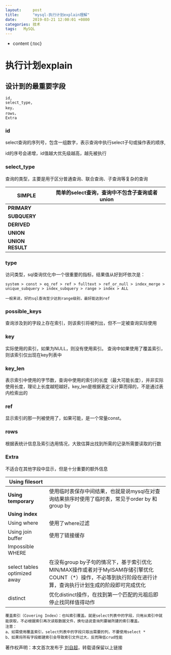 ```yaml
---
layout:     post
title:      "mysql-执行计划explain理解"
date:       2019-03-21 12:00:01 +0800
categories:	技术
tags:	MySQL
---
```


* content
{:toc}



# 执行计划explain

## 设计到的最重要字段

```
id,
select_type,
key，
rows，
Extra
```

### id

select查询的序列号，包含一组数字，表示查询中执行select子句或操作表的顺序,

id的序号会递增，id值越大优先级越高，越先被执行 

### select_type

查询的类型，主要是用于区分普通查询、联合查询、子查询等复杂的查询

| SIMPLE           | 简单的select查询，查询中不包含子查询或者union |
| ---------------- | --------------------------------------------- |
| **PRIMARY**      |                                               |
| **SUBQUERY**     |                                               |
| **DERIVED**      |                                               |
| **UNION**        |                                               |
| **UNION RESULT** |                                               |

### type

访问类型，sql查询优化中一个很重要的指标，结果值从好到坏依次是：

```
system > const > eq_ref > ref > fulltext > ref_or_null > index_merge > unique_subquery > index_subquery > range > index > ALL

一般来说，好的sql查询至少达到range级别，最好能达到ref
```

### possible_keys

查询涉及到的字段上存在索引，则该索引将被列出，但不一定被查询实际使用

### key 

实际使用的索引，如果为NULL，则没有使用索引。 
查询中如果使用了覆盖索引，则该索引仅出现在key列表中

### key_len

表示索引中使用的字节数，查询中使用的索引的长度（最大可能长度），并非实际使用长度，理论上长度越短越好。key_len是根据表定义计算而得的，不是通过表内检索出的

### ref

显示索引的那一列被使用了，如果可能，是一个常量const。

### rows

根据表统计信息及索引选用情况，大致估算出找到所需的记录所需要读取的行数

### Extra

不适合在其他字段中显示，但是十分重要的额外信息

| **Using filesort**           |                                                              |
| ---------------------------- | ------------------------------------------------------------ |
| **Using temporary**          | 使用临时表保存中间结果，也就是说mysql在对查询结果排序时使用了临时表，常见于order by 和 group by |
| **Using index**              |                                                              |
| Using where                  | 使用了where过滤                                              |
| Using join buffer            | 使用了链接缓存                                               |
| Impossible WHERE             |                                                              |
| select tables optimized away | 在没有group by子句的情况下，基于索引优化MIN/MAX操作或者对于MyISAM存储引擎优化COUNT（*）操作，不必等到执行阶段在进行计算，查询执行计划生成的阶段即可完成优化 |
| distinct                     | 优化distinct操作，在找到第一个匹配的元祖后即停止找同样值得动作 |

```
覆盖索引（Covering Index）：也叫索引覆盖。就是select列表中的字段，只用从索引中就能获取，不必根据索引再次读取数据文件，换句话说查询列要被所建的索引覆盖。 
注意： 
a、如需使用覆盖索引，select列表中的字段只取出需要的列，不要使用select * 
b、如果将所有字段都建索引会导致索引文件过大，反而降低crud性能
```



著作权声明：本文首次发布于 [刘自超](https://liuwc.xyz)，转载请保留以上链接